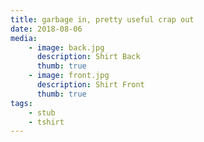 ```yaml
---
title: garbage in, pretty useful crap out
date: 2018-08-06
media:
    - image: back.jpg
      description: Shirt Back
      thumb: true
    - image: front.jpg
      description: Shirt Front
      thumb: true
tags:
    - stub
    - tshirt
---
```

